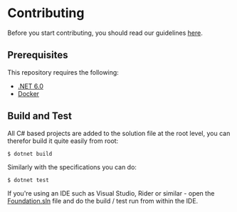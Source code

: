 # Contributing

Before you start contributing, you should read our guidelines [here](https://github.com/aksio-system/Home/blob/main/README.md).

## Prerequisites

This repository requires the following:

- [.NET 6.0](https://dotnet.microsoft.com/download/dotnet/6.0)
- [Docker](https://docs.docker.com/get-docker/)

## Build and Test

All C# based projects are added to the solution file at the root level, you can therefor
build it quite easily from root:

```shell
$ dotnet build
```

Similarly with the specifications you can do:

```shell
$ dotnet test
```

If you're using an IDE such as Visual Studio, Rider or similar - open the [Foundation.sln](./Foundation.sln)
file and do the build / test run from within the IDE.
